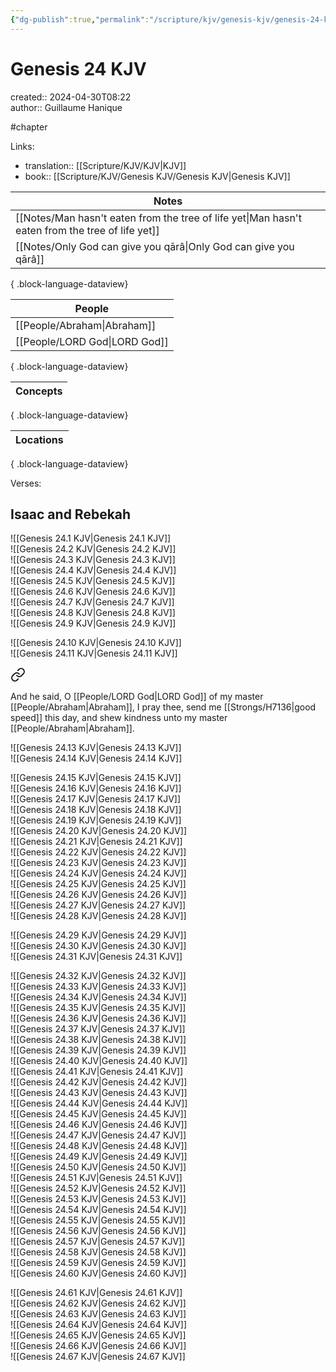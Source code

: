 ```yaml
---
{"dg-publish":true,"permalink":"/scripture/kjv/genesis-kjv/genesis-24-kjv/genesis-24-kjv/"}
---
```



# Genesis 24 KJV

created:: 2024-04-30T08:22  
author:: Guillaume Hanique

#chapter

Links:

- translation:: [[Scripture/KJV/KJV\|KJV]]
- book:: [[Scripture/KJV/Genesis KJV/Genesis KJV\|Genesis KJV]]

| Notes                                                                                               |
| --------------------------------------------------------------------------------------------------- |
| [[Notes/Man hasn't eaten from the tree of life yet\|Man hasn't eaten from the tree of life yet]] |
| [[Notes/Only God can give you qārâ\|Only God can give you qārâ]]                                 |

{ .block-language-dataview}

| People                           |
| -------------------------------- |
| [[People/Abraham\|Abraham]]   |
| [[People/LORD God\|LORD God]] |

{ .block-language-dataview}

| Concepts |
| -------- |

{ .block-language-dataview}

| Locations |
| --------- |

{ .block-language-dataview}

Verses:

## Isaac and Rebekah

![[Genesis 24.1 KJV\|Genesis 24.1 KJV]]  
![[Genesis 24.2 KJV\|Genesis 24.2 KJV]]  
![[Genesis 24.3 KJV\|Genesis 24.3 KJV]]  
![[Genesis 24.4 KJV\|Genesis 24.4 KJV]]  
![[Genesis 24.5 KJV\|Genesis 24.5 KJV]]  
![[Genesis 24.6 KJV\|Genesis 24.6 KJV]]  
![[Genesis 24.7 KJV\|Genesis 24.7 KJV]]  
![[Genesis 24.8 KJV\|Genesis 24.8 KJV]]  
![[Genesis 24.9 KJV\|Genesis 24.9 KJV]]

![[Genesis 24.10 KJV\|Genesis 24.10 KJV]]  
![[Genesis 24.11 KJV\|Genesis 24.11 KJV]]  

<div class="transclusion internal-embed is-loaded"><a class="markdown-embed-link" href="/scripture/kjv/genesis-kjv/genesis-24-kjv/genesis-24-12-kjv/" aria-label="Open link"><svg xmlns="http://www.w3.org/2000/svg" width="24" height="24" viewBox="0 0 24 24" fill="none" stroke="currentColor" stroke-width="2" stroke-linecap="round" stroke-linejoin="round" class="svg-icon lucide-link"><path d="M10 13a5 5 0 0 0 7.54.54l3-3a5 5 0 0 0-7.07-7.07l-1.72 1.71"></path><path d="M14 11a5 5 0 0 0-7.54-.54l-3 3a5 5 0 0 0 7.07 7.07l1.71-1.71"></path></svg></a><div class="markdown-embed">



And he said, O [[People/LORD God\|LORD God]] of my master [[People/Abraham\|Abraham]], I pray thee, send me [[Strongs/H7136\|good speed]] this day, and shew kindness unto my master [[People/Abraham\|Abraham]].


</div></div>
  
![[Genesis 24.13 KJV\|Genesis 24.13 KJV]]  
![[Genesis 24.14 KJV\|Genesis 24.14 KJV]]

![[Genesis 24.15 KJV\|Genesis 24.15 KJV]]  
![[Genesis 24.16 KJV\|Genesis 24.16 KJV]]  
![[Genesis 24.17 KJV\|Genesis 24.17 KJV]]  
![[Genesis 24.18 KJV\|Genesis 24.18 KJV]]  
![[Genesis 24.19 KJV\|Genesis 24.19 KJV]]  
![[Genesis 24.20 KJV\|Genesis 24.20 KJV]]  
![[Genesis 24.21 KJV\|Genesis 24.21 KJV]]  
![[Genesis 24.22 KJV\|Genesis 24.22 KJV]]  
![[Genesis 24.23 KJV\|Genesis 24.23 KJV]]  
![[Genesis 24.24 KJV\|Genesis 24.24 KJV]]  
![[Genesis 24.25 KJV\|Genesis 24.25 KJV]]  
![[Genesis 24.26 KJV\|Genesis 24.26 KJV]]  
![[Genesis 24.27 KJV\|Genesis 24.27 KJV]]  
![[Genesis 24.28 KJV\|Genesis 24.28 KJV]]

![[Genesis 24.29 KJV\|Genesis 24.29 KJV]]  
![[Genesis 24.30 KJV\|Genesis 24.30 KJV]]  
![[Genesis 24.31 KJV\|Genesis 24.31 KJV]]

![[Genesis 24.32 KJV\|Genesis 24.32 KJV]]  
![[Genesis 24.33 KJV\|Genesis 24.33 KJV]]  
![[Genesis 24.34 KJV\|Genesis 24.34 KJV]]  
![[Genesis 24.35 KJV\|Genesis 24.35 KJV]]  
![[Genesis 24.36 KJV\|Genesis 24.36 KJV]]  
![[Genesis 24.37 KJV\|Genesis 24.37 KJV]]  
![[Genesis 24.38 KJV\|Genesis 24.38 KJV]]  
![[Genesis 24.39 KJV\|Genesis 24.39 KJV]]  
![[Genesis 24.40 KJV\|Genesis 24.40 KJV]]  
![[Genesis 24.41 KJV\|Genesis 24.41 KJV]]  
![[Genesis 24.42 KJV\|Genesis 24.42 KJV]]  
![[Genesis 24.43 KJV\|Genesis 24.43 KJV]]  
![[Genesis 24.44 KJV\|Genesis 24.44 KJV]]  
![[Genesis 24.45 KJV\|Genesis 24.45 KJV]]  
![[Genesis 24.46 KJV\|Genesis 24.46 KJV]]  
![[Genesis 24.47 KJV\|Genesis 24.47 KJV]]  
![[Genesis 24.48 KJV\|Genesis 24.48 KJV]]  
![[Genesis 24.49 KJV\|Genesis 24.49 KJV]]  
![[Genesis 24.50 KJV\|Genesis 24.50 KJV]]  
![[Genesis 24.51 KJV\|Genesis 24.51 KJV]]  
![[Genesis 24.52 KJV\|Genesis 24.52 KJV]]  
![[Genesis 24.53 KJV\|Genesis 24.53 KJV]]  
![[Genesis 24.54 KJV\|Genesis 24.54 KJV]]  
![[Genesis 24.55 KJV\|Genesis 24.55 KJV]]  
![[Genesis 24.56 KJV\|Genesis 24.56 KJV]]  
![[Genesis 24.57 KJV\|Genesis 24.57 KJV]]  
![[Genesis 24.58 KJV\|Genesis 24.58 KJV]]  
![[Genesis 24.59 KJV\|Genesis 24.59 KJV]]  
![[Genesis 24.60 KJV\|Genesis 24.60 KJV]]

![[Genesis 24.61 KJV\|Genesis 24.61 KJV]]  
![[Genesis 24.62 KJV\|Genesis 24.62 KJV]]  
![[Genesis 24.63 KJV\|Genesis 24.63 KJV]]  
![[Genesis 24.64 KJV\|Genesis 24.64 KJV]]  
![[Genesis 24.65 KJV\|Genesis 24.65 KJV]]  
![[Genesis 24.66 KJV\|Genesis 24.66 KJV]]  
![[Genesis 24.67 KJV\|Genesis 24.67 KJV]]